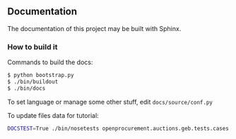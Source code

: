 ## Documentation

The documentation of this project may be built with Sphinx.

### How to build it

Commands to build the docs:
```sh
$ python bootstrap.py
$ ./bin/buildout
$ ./bin/docs
````
To set language or manage some other stuff, edit `docs/source/conf.py`

To update files data for tutorial:
```sh
DOCSTEST=True ./bin/nosetests openprocurement.auctions.geb.tests.cases.docs
```
